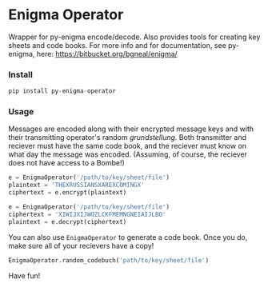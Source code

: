 # Enigma Operator

Wrapper for py-enigma encode/decode. Also provides tools for creating key sheets and code books. For more info and for documentation, see py-enigma, here: https://bitbucket.org/bgneal/enigma/

### Install
```python
pip install py-enigma-operator
```

### Usage

Messages are encoded along with their encrypted message keys and with their transmitting operator's random _grundstellung_. Both transmitter and reciever must have the same code book, and the reciever must know on what day the message was encoded. (Assuming, of course, the reciever does not have access to a Bombe!)

```python
e = EnigmaOperator('/path/to/key/sheet/file')
plaintext = 'THEXRUSSIANSXAREXCOMINGX'
ciphertext = e.encrypt(plaintext)
```

```python
e = EnigmaOperator('/path/to/key/sheet/file')
ciphertext = 'XIWIJXIJWOZLCKFMEMNGNEIAIJLBO'
plaintext = e.decrypt(ciphertext)
```

You can also use ```EnigmaOperator``` to generate a code book. Once you do, make sure all of your recievers have a copy!

```python
EnigmaOperator.random_codebuch('path/to/key/sheet/file')
```

Have fun!
